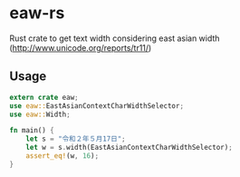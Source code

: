 # eaw-rs
Rust crate to get text width considering east asian width (http://www.unicode.org/reports/tr11/)

## Usage
```rust
extern crate eaw;
use eaw::EastAsianContextCharWidthSelector;
use eaw::Width;

fn main() {
    let s = "令和２年５月17日";
    let w = s.width(EastAsianContextCharWidthSelector);
    assert_eq!(w, 16);
}
```


